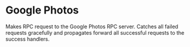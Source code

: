 # Google Photos
Makes RPC request to the Google Photos RPC server. Catches all failed requests gracefully and propagates forward all successful requests to the success handlers.
